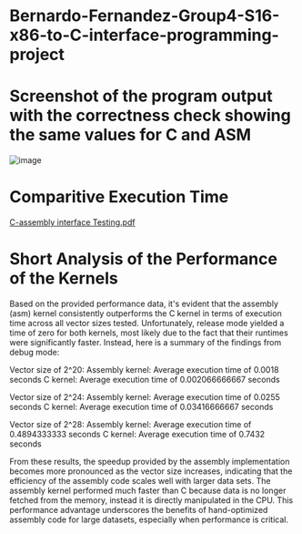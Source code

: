 # Bernardo-Fernandez-Group4-S16-x86-to-C-interface-programming-project

# Screenshot of the program output with the correctness check showing the same values for C and ASM
![image](https://github.com/taps210/x86-to-C-interface-programming-project/assets/126074320/db4661f5-0f3d-4c4a-ba03-6050a1d6d67a)

# Comparitive Execution Time
[C-assembly interface Testing.pdf](https://github.com/taps210/x86-to-C-interface-programming-project/files/14824869/C-assembly.interface.Testing.pdf)

# Short Analysis of the Performance of the Kernels
Based on the provided performance data, it's evident that the assembly (asm) kernel consistently outperforms the C kernel in terms of execution time across all vector sizes tested. Unfortunately, release mode yielded a time of zero for both kernels, most likely due to the fact that their runtimes were significantly faster. Instead, here is a summary of the findings from debug mode:

Vector size of 2^20:
Assembly kernel: Average execution time of 0.0018 seconds
C kernel: Average execution time of 0.002066666667 seconds

Vector size of 2^24:
Assembly kernel: Average execution time of 0.0255 seconds
C kernel: Average execution time of 0.03416666667 seconds

Vector size of 2^28:
Assembly kernel: Average execution time of 0.4894333333 seconds
C kernel: Average execution time of 0.7432 seconds

From these results, the speedup provided by the assembly implementation becomes more pronounced as the vector size increases, indicating that the efficiency of the assembly code scales well with larger data sets. The assembly kernel performed much faster than C because data is no longer fetched from the memory, instead it is directly manipulated in the CPU. This performance advantage underscores the benefits of hand-optimized assembly code for large datasets, especially when performance is critical. 
